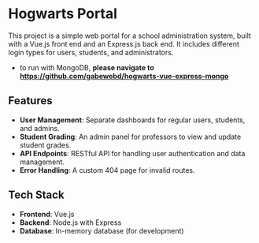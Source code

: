 # Hogwarts Portal
This project is a simple web portal for a school administration system, built with a Vue.js front end and an Express.js back end. It includes different login types for users, students, and administrators.
* to run with MongoDB, **please navigate to https://github.com/gabewebd/hogwarts-vue-express-mongo**
  
## Features
* **User Management**: Separate dashboards for regular users, students, and admins.
* **Student Grading**: An admin panel for professors to view and update student grades.
* **API Endpoints**: RESTful API for handling user authentication and data management.
* **Error Handling**: A custom 404 page for invalid routes.

## Tech Stack
* **Frontend**: Vue.js
* **Backend**: Node.js with Express
* **Database**: In-memory database (for development)
